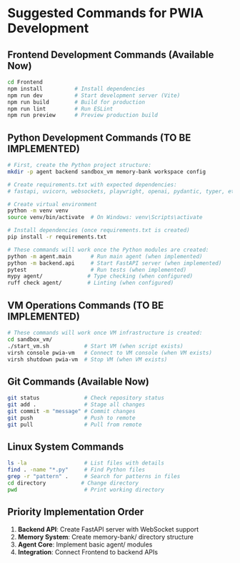 # Suggested Commands for PWIA Development

## Frontend Development Commands (Available Now)
```bash
cd Frontend
npm install          # Install dependencies
npm run dev          # Start development server (Vite)
npm run build        # Build for production
npm run lint         # Run ESLint
npm run preview      # Preview production build
```

## Python Development Commands (TO BE IMPLEMENTED)
```bash
# First, create the Python project structure:
mkdir -p agent backend sandbox_vm memory-bank workspace config

# Create requirements.txt with expected dependencies:
# fastapi, uvicorn, websockets, playwright, openai, pydantic, typer, etc.

# Create virtual environment
python -m venv venv
source venv/bin/activate  # On Windows: venv\Scripts\activate

# Install dependencies (once requirements.txt is created)
pip install -r requirements.txt

# These commands will work once the Python modules are created:
python -m agent.main      # Run main agent (when implemented)
python -m backend.api     # Start FastAPI server (when implemented)
pytest                    # Run tests (when implemented)
mypy agent/              # Type checking (when configured)
ruff check agent/        # Linting (when configured)
```

## VM Operations Commands (TO BE IMPLEMENTED)
```bash
# These commands will work once VM infrastructure is created:
cd sandbox_vm/
./start_vm.sh           # Start VM (when script exists)
virsh console pwia-vm   # Connect to VM console (when VM exists)
virsh shutdown pwia-vm  # Stop VM (when VM exists)
```

## Git Commands (Available Now)
```bash
git status              # Check repository status
git add .               # Stage all changes
git commit -m "message" # Commit changes
git push                # Push to remote
git pull                # Pull from remote
```

## Linux System Commands
```bash
ls -la                  # List files with details
find . -name "*.py"     # Find Python files
grep -r "pattern" .     # Search for patterns in files
cd directory           # Change directory
pwd                     # Print working directory
```

## Priority Implementation Order
1. **Backend API**: Create FastAPI server with WebSocket support
2. **Memory System**: Create memory-bank/ directory structure  
3. **Agent Core**: Implement basic agent/ modules
4. **Integration**: Connect Frontend to backend APIs